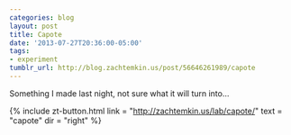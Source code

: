 ```yaml
---
categories: blog
layout: post
title: Capote
date: '2013-07-27T20:36:00-05:00'
tags: 
- experiment
tumblr_url: http://blog.zachtemkin.us/post/56646261989/capote
---
```


Something I made last night, not sure what it will turn into…

{%
	include zt-button.html
	link = "http://zachtemkin.us/lab/capote/"
	text = "capote"
	dir = "right"
%}
